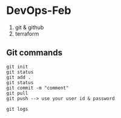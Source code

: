 # DevOps-Feb
1. git & github
2. terraform


## Git commands
```
git init
git status
git add .
git status
git commit -m "comment"
git pull
git push --> use your user id & password

git logs

```
